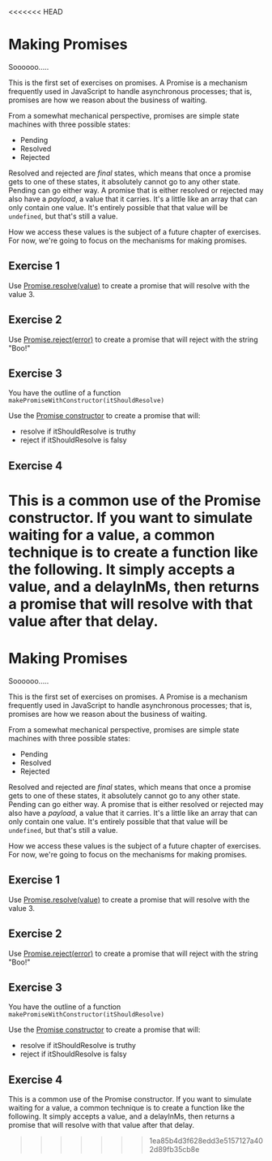 <<<<<<< HEAD
# Making Promises

Soooooo.....

This is the first set of exercises on promises.  A Promise is a mechanism frequently used in JavaScript to handle asynchronous processes; that is, promises are how we reason about the business of waiting.

From a somewhat mechanical perspective, promises are simple state machines with three possible states:

* Pending
* Resolved
* Rejected

Resolved and rejected are *final* states, which means that once a promise gets to one of these states, it absolutely cannot go to any other state. Pending can go either way.  A promise that is either resolved or rejected may also have a *payload*, a value that it carries.  It's a little like an array that can only contain one value.  It's entirely possible that that value will be `undefined`, but that's still a value.

How we access these values is the subject of a future chapter of exercises.  For now, we're going to focus on the mechanisms for making promises.

## Exercise 1

Use [Promise.resolve(value)](https://developer.mozilla.org/en-US/docs/Web/JavaScript/Reference/Global_Objects/Promise/resolve) to create a promise that will resolve with the value 3.

## Exercise 2

Use [Promise.reject(error)](https://developer.mozilla.org/en-US/docs/Web/JavaScript/Reference/Global_Objects/Promise/reject) to create a promise that will reject with the string "Boo!"


## Exercise 3

You have the outline of a function `makePromiseWithConstructor(itShouldResolve)`

Use the [Promise constructor](https://developer.mozilla.org/en-US/docs/Web/JavaScript/Reference/Global_Objects/Promise) to create a promise that will:

* resolve if itShouldResolve is truthy
* reject if itShouldResolve is falsy

## Exercise 4

This is a common use of the Promise constructor. If you want to simulate waiting for a value, a common technique is to create a function like the following.  It simply accepts a value, and a delayInMs, then returns a promise that will resolve with that value after that delay.
=======
# Making Promises

Soooooo.....

This is the first set of exercises on promises.  A Promise is a mechanism frequently used in JavaScript to handle asynchronous processes; that is, promises are how we reason about the business of waiting.

From a somewhat mechanical perspective, promises are simple state machines with three possible states:

* Pending
* Resolved
* Rejected

Resolved and rejected are *final* states, which means that once a promise gets to one of these states, it absolutely cannot go to any other state. Pending can go either way.  A promise that is either resolved or rejected may also have a *payload*, a value that it carries.  It's a little like an array that can only contain one value.  It's entirely possible that that value will be `undefined`, but that's still a value.

How we access these values is the subject of a future chapter of exercises.  For now, we're going to focus on the mechanisms for making promises.

## Exercise 1

Use [Promise.resolve(value)](https://developer.mozilla.org/en-US/docs/Web/JavaScript/Reference/Global_Objects/Promise/resolve) to create a promise that will resolve with the value 3.

## Exercise 2

Use [Promise.reject(error)](https://developer.mozilla.org/en-US/docs/Web/JavaScript/Reference/Global_Objects/Promise/reject) to create a promise that will reject with the string "Boo!"


## Exercise 3

You have the outline of a function `makePromiseWithConstructor(itShouldResolve)`

Use the [Promise constructor](https://developer.mozilla.org/en-US/docs/Web/JavaScript/Reference/Global_Objects/Promise) to create a promise that will:

* resolve if itShouldResolve is truthy
* reject if itShouldResolve is falsy

## Exercise 4

This is a common use of the Promise constructor. If you want to simulate waiting for a value, a common technique is to create a function like the following.  It simply accepts a value, and a delayInMs, then returns a promise that will resolve with that value after that delay.
>>>>>>> 1ea85b4d3f628edd3e5157127a402d89fb35cb8e
